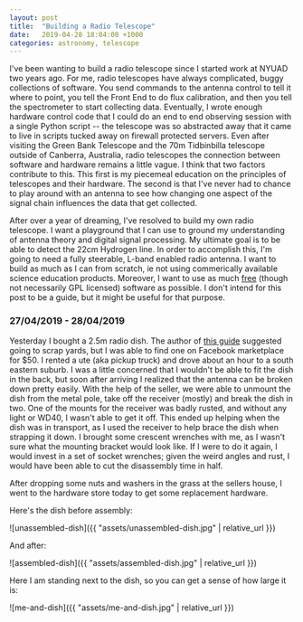 ```yaml
---
layout: post
title:  "Building a Radio Telescope"
date:   2019-04-28 18:04:00 +1000
categories: astronomy, telescope
---
```


I've been wanting to build a radio telescope since I started work at NYUAD two
years ago. For me, radio telescopes have always complicated, buggy collections
of software. You send commands to the antenna control to tell it where to point,
you tell the Front End to do flux calibration, and then you tell the spectrometer
to start collecting data. Eventually, I wrote enough hardware control code that
I could do an end to end observing session with a single Python script --
the telescope was so abstracted away that it came to live in scripts tucked
away on firewall protected servers. Even after visiting the Green Bank
Telescope and the 70m Tidbinbilla telescope outside of Canberra, Australia,
radio telescopes the connection between software and hardware remains a
little vague. I think that two factors contribute to this. This first is my
piecemeal education on the principles of telescopes and their hardware.
The second is that I've never had to chance to play around with an antenna to
see how changing one aspect of the signal chain influences the data that get
collected.

After over a year of dreaming, I've resolved to build my own
radio telescope. I want a playground that I can use to ground my understanding
of antenna theory and digital signal processing. My ultimate goal is to be able
to detect the 22cm Hydrogen line. In order to accomplish this, I'm going to need
a fully steerable, L-band enabled radio antenna. I want to build as much as I
can from scratch, ie not using commerically available science education products.
Moreover, I want to use as much [free](https://www.gnu.org/philosophy/free-sw.en.html)
(though not necessarily GPL licensed) software as possible. I don't intend
for this post to be a guide, but it might be useful for that purpose.

### 27/04/2019 - 28/04/2019

Yesterday I bought a 2.5m radio dish. The author of [this guide](https://www.scienceinschool.org/2012/issue23/telescope)
suggested going to scrap yards, but I was able to find one on Facebook
marketplace for $50. I rented a ute (aka pickup truck) and drove about an hour to a
south eastern suburb. I was a little concerned that I wouldn't be able to fit
the dish in the back, but soon after arriving I realized that the antenna can
be broken down pretty easily. With the help of the seller, we were able to
unmount the dish from the metal pole, take off the receiver (mostly) and break
the dish in two. One of the mounts for the receiver was badly rusted, and
without any light or WD40, I wasn't able to get it off. This ended up
helping when the dish was in transport, as I used the receiver to help brace
the dish when strapping it down. I brought some crescent wrenches with me, as
I wasn't sure what the mounting bracket would look like. If
I were to do it again, I would invest in a set of socket wrenches; given the
weird angles and rust, I would have been able to cut the disassembly time in
half.

After dropping some nuts and washers in the grass at the sellers house, I went
to the hardware store today to get some replacement hardware.

Here's the dish before assembly:

![unassembled-dish]({{ "assets/unassembled-dish.jpg" | relative_url }})

And after:

![assembled-dish]({{ "assets/assembled-dish.jpg" | relative_url }})

Here I am standing next to the dish, so you can get a sense of how large it is:

![me-and-dish]({{ "assets/me-and-dish.jpg" | relative_url }})
